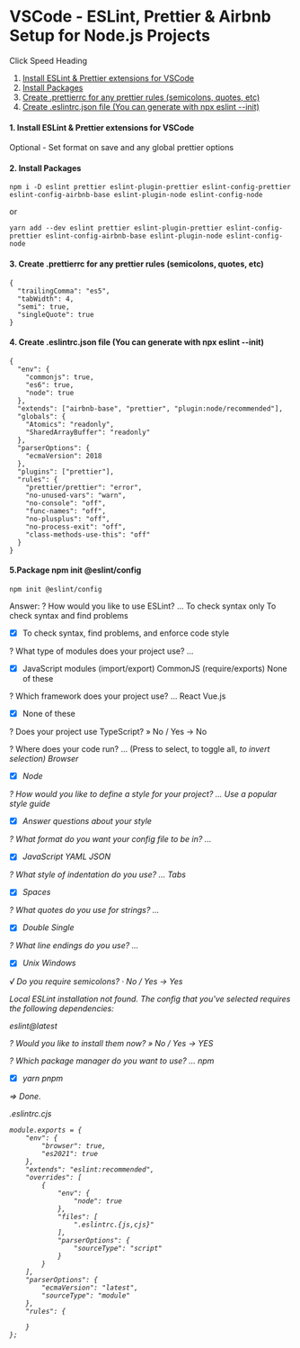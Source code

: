 # VSCode - ESLint, Prettier & Airbnb Setup for Node.js Projects

Click Speed Heading

<ol>
    <li>
        <a href="#one">Install ESLint & Prettier extensions for VSCode</a>
    </li>
    <li>
        <a href="#two"> Install Packages</a>
    </li>
    <li>
        <a href="#three">Create .prettierrc for any prettier rules (semicolons, quotes, etc)</a>
    </li>
    <li>
        <a href="#four">Create .eslintrc.json file (You can generate with npx eslint --init)</a>
    </li>
</ol>

<h4 id="one">1. Install ESLint & Prettier extensions for VSCode</h4>

<p>Optional - Set format on save and any global prettier options</p>

<h4 id="two">2. Install Packages</h4>

```
npm i -D eslint prettier eslint-plugin-prettier eslint-config-prettier eslint-config-airbnb-base eslint-plugin-node eslint-config-node
```

or

```
yarn add --dev eslint prettier eslint-plugin-prettier eslint-config-prettier eslint-config-airbnb-base eslint-plugin-node eslint-config-node
```

<h4 id="three">3. Create .prettierrc for any prettier rules (semicolons, quotes, etc)</h4>

```
{
  "trailingComma": "es5",
  "tabWidth": 4,
  "semi": true,
  "singleQuote": true
}
```

<h4 id="four">4. Create .eslintrc.json file (You can generate with npx eslint --init)</h4>

```
{
  "env": {
    "commonjs": true,
    "es6": true,
    "node": true
  },
  "extends": ["airbnb-base", "prettier", "plugin:node/recommended"],
  "globals": {
    "Atomics": "readonly",
    "SharedArrayBuffer": "readonly"
  },
  "parserOptions": {
    "ecmaVersion": 2018
  },
  "plugins": ["prettier"],
  "rules": {
    "prettier/prettier": "error",
    "no-unused-vars": "warn",
    "no-console": "off",
    "func-names": "off",
    "no-plusplus": "off",
    "no-process-exit": "off",
    "class-methods-use-this": "off"
  }
}
```

<h4 id="four">5.Package npm init @eslint/config</h4>

```
npm init @eslint/config
```

Answer:
? How would you like to use ESLint? ...
To check syntax only
To check syntax and find problems

-   [x] To check syntax, find problems, and enforce code style

? What type of modules does your project use? ...

-   [x] JavaScript modules (import/export)
        CommonJS (require/exports)
        None of these

? Which framework does your project use? ...
React
Vue.js

-   [x] None of these

? Does your project use TypeScript? » No / Yes -> No

? Where does your code run? ... (Press <space> to select, <a> to toggle all, <i> to invert selection)
Browser

-   [x] Node

? How would you like to define a style for your project? ...
Use a popular style guide

-   [x] Answer questions about your style

? What format do you want your config file to be in? ...

-   [x] JavaScript
        YAML
        JSON

? What style of indentation do you use? ...
Tabs

-   [x] Spaces

? What quotes do you use for strings? ...

-   [x] Double
        Single

? What line endings do you use? ...

-   [x] Unix
        Windows

√ Do you require semicolons? · No / Yes -> Yes

Local ESLint installation not found.
The config that you've selected requires the following dependencies:

eslint@latest

? Would you like to install them now? » No / Yes -> YES

? Which package manager do you want to use? ...
npm

-   [x] yarn
        pnpm

=> Done.

.eslintrc.cjs

```
module.exports = {
    "env": {
        "browser": true,
        "es2021": true
    },
    "extends": "eslint:recommended",
    "overrides": [
        {
            "env": {
                "node": true
            },
            "files": [
                ".eslintrc.{js,cjs}"
            ],
            "parserOptions": {
                "sourceType": "script"
            }
        }
    ],
    "parserOptions": {
        "ecmaVersion": "latest",
        "sourceType": "module"
    },
    "rules": {

    }
};

```
